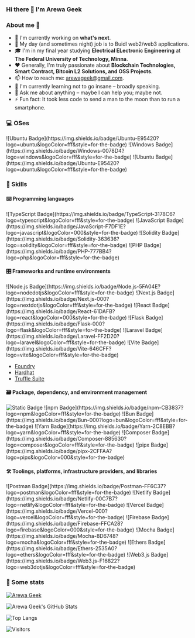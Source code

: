 ### Hi there 👋 I'm Arewa Geek

<p> 
<!--     <a href="https://linktr.ee/pcaversaccio" target="_blank"><img alt="Linktree"
        src="https://img.shields.io/badge/linktree-2F3C51?style=for-the-badge&logo=linktree&logoColor=white"/></a> -->
</p>

### About me 💯

- 🔭 I'm currently working on **what's next**.
- 🔧 My day (and sometimes night) job is to Buidl web2/web3 applications.
- 🎓 I'm in my final year studying **Electrical ELectronic Engineering** at **The Federal University of Technology, Minna**.
- ❤️ Generally, I'm truly passionate about **Blockchain Technologies, Smart Contract, Bitcoin L2 Solutions, and OSS Projects**.
- 📫 How to reach me: [arewageek@gmail.com](mailto:arewageek@gmail.com).
- 🌱 I'm currently learning not to go insane – broadly speaking.
- 💬 Ask me about anything – maybe I can help you; maybe not.
- ⚡ Fun fact: It took less code to send a man to the moon than to run a smartphone.

### 💻 OSes

<p> 
    ![Ubuntu Badge](https://img.shields.io/badge/Ubuntu-E95420?logo=ubuntu&logoColor=fff&style=for-the-badge)
    ![Windows Badge](https://img.shields.io/badge/Windows-0078D4?logo=windows&logoColor=fff&style=for-the-badge)
    ![Ubuntu Badge](https://img.shields.io/badge/Ubuntu-E95420?logo=ubuntu&logoColor=fff&style=for-the-badge)
</p>

### 🎯 Skills

#### ⌨️ Programming languages

<p>
    ![TypeScript Badge](https://img.shields.io/badge/TypeScript-3178C6?logo=typescript&logoColor=fff&style=for-the-badge)
    ![JavaScript Badge](https://img.shields.io/badge/JavaScript-F7DF1E?logo=javascript&logoColor=000&style=for-the-badge)
    ![Solidity Badge](https://img.shields.io/badge/Solidity-363636?logo=solidity&logoColor=fff&style=for-the-badge)
    ![PHP Badge](https://img.shields.io/badge/PHP-777BB4?logo=php&logoColor=fff&style=for-the-badge)
</p>

#### 🎛 Frameworks and runtime environments

<p>
    ![Node.js Badge](https://img.shields.io/badge/Node.js-5FA04E?logo=nodedotjs&logoColor=fff&style=for-the-badge)
    ![Next.js Badge](https://img.shields.io/badge/Next.js-000?logo=nextdotjs&logoColor=fff&style=for-the-badge)
    ![React Badge](https://img.shields.io/badge/React-61DAFB?logo=react&logoColor=000&style=for-the-badge)
    ![Flask Badge](https://img.shields.io/badge/Flask-000?logo=flask&logoColor=fff&style=for-the-badge)
    ![Laravel Badge](https://img.shields.io/badge/Laravel-FF2D20?logo=laravel&logoColor=fff&style=for-the-badge)
    ![Vite Badge](https://img.shields.io/badge/Vite-646CFF?logo=vite&logoColor=fff&style=for-the-badge)
</p>

- [Foundry](https://github.com/foundry-rs/foundry)
- [Hardhat](https://hardhat.org)
- [Truffle Suite](https://trufflesuite.com)

#### 🗃 Package, dependency, and environment management

<p>
        <img alt="Static Badge" src="https://img.shields.io/badge/git">
    ![npm Badge](https://img.shields.io/badge/npm-CB3837?logo=npm&logoColor=fff&style=for-the-badge)
    ![Bun Badge](https://img.shields.io/badge/Bun-000?logo=bun&logoColor=fff&style=for-the-badge)
    ![Yarn Badge](https://img.shields.io/badge/Yarn-2C8EBB?logo=yarn&logoColor=fff&style=for-the-badge)
    ![Composer Badge](https://img.shields.io/badge/Composer-885630?logo=composer&logoColor=fff&style=for-the-badge)
    ![pipx Badge](https://img.shields.io/badge/pipx-2CFFAA?logo=pipx&logoColor=000&style=for-the-badge)

</p>

#### 🛠 Toolings, platforms, infrastructure providers, and libraries

<p>
    ![Postman Badge](https://img.shields.io/badge/Postman-FF6C37?logo=postman&logoColor=fff&style=for-the-badge)
    ![Netlify Badge](https://img.shields.io/badge/Netlify-00C7B7?logo=netlify&logoColor=fff&style=for-the-badge)
    ![Vercel Badge](https://img.shields.io/badge/Vercel-000?logo=vercel&logoColor=fff&style=for-the-badge)
    ![Firebase Badge](https://img.shields.io/badge/Firebase-FFCA28?logo=firebase&logoColor=000&style=for-the-badge)
    ![Mocha Badge](https://img.shields.io/badge/Mocha-8D6748?logo=mocha&logoColor=fff&style=for-the-badge)
    ![Ethers Badge](https://img.shields.io/badge/Ethers-2535A0?logo=ethers&logoColor=fff&style=for-the-badge)
    ![Web3.js Badge](https://img.shields.io/badge/Web3.js-F16822?logo=web3dotjs&logoColor=fff&style=for-the-badge)
</p>


### 🔎 Some stats

[![Arewa Geek](https://github-readme-activity-graph.vercel.app/graph?username=arewageek&custom_title=Arewa%20Geek%27s%20activity%20chart&hide_border=true&theme=tokyo-night)](#)

![Arewa Geek's GitHub Stats](https://github-readme-stats.vercel.app/api?username=arewageek&count_private=true&show_icons=true&theme=tokyonight)

![Top Langs](https://github-readme-stats.vercel.app/api/top-langs/?username=arewa&layout=compact&langs_count=8&theme=tokyonight)

![Visitors](https://komarev.com/ghpvc/?username=arewageek&color=blue&style=flat&label=Visitors)
